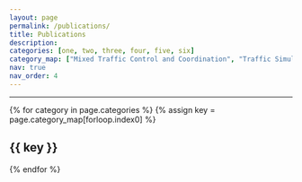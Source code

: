 ```yaml
---
layout: page
permalink: /publications/
title: Publications
description: 
categories: [one, two, three, four, five, six]
category_map: ["Mixed Traffic Control and Coordination", "Traffic Simulation and Reconstruction", "Traffic Prediction, Estimation, and Analysis", "Autonomous Driving, Planning, and Control", "Air Mobility", "Reinforcement Learning Applications"]
nav: true
nav_order: 4
---
```


<div class="publications">
<hr /> 
{% for category in page.categories %}
  {% assign key = page.category_map[forloop.index0] %}
  <h2 class="category">{{ key }}</h2>
  
{% endfor %}
</div>


